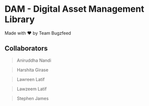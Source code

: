 # DAM - Digital Asset Management Library

Made with :heart: by Team Bugzfeed

## Collaborators
> Aniruddha Nandi

> Harshita Girase

> Lawreen Latif

> Lawzeem Latif

> Stephen James

